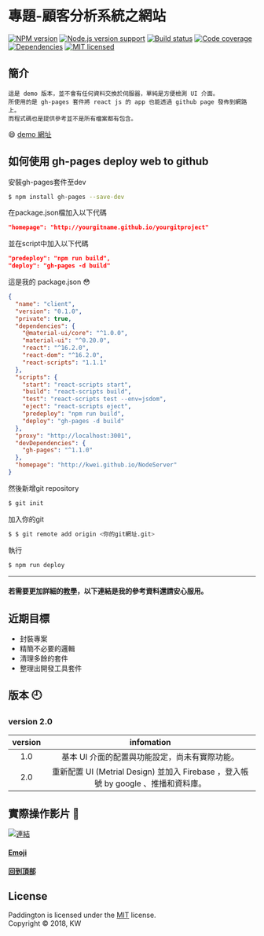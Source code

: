 # 專題-顧客分析系統之網站

[![NPM version][shield-npm]](#)
[![Node.js version support][shield-node]](#)
[![Build status][shield-build]](#)
[![Code coverage][shield-coverage]](#)
[![Dependencies][shield-dependencies]](#)
[![MIT licensed][shield-license]](#)



[shield-coverage]: https://img.shields.io/badge/coverage-100%25-brightgreen.svg
[shield-dependencies]: https://img.shields.io/badge/dependencies-up%20to%20date-brightgreen.svg
[shield-license]: https://img.shields.io/badge/license-MIT-blue.svg
[shield-node]: https://img.shields.io/badge/node.js%20support-0.10–5-brightgreen.svg
[shield-npm]: https://img.shields.io/badge/npm-v3.2.0-blue.svg
[shield-build]: https://img.shields.io/badge/build-passing-brightgreen.svg

## 簡介
```
這是 demo 版本，並不會有任何資料交換於伺服器，單純是方便檢測 UI 介面。
所使用的是 gh-pages 套件將 react js 的 app 也能透過 github page 發佈到網路上。
而程式碼也是提供參考並不是所有檔案都有包含。
``` 
:smile: [demo 網址](https://kwei.github.io/NodeServer/)


## 如何使用 gh-pages deploy web to github

安裝gh-pages套件至dev
```Bash
$ npm install gh-pages --save-dev
```

在package.json檔加入以下代碼
```JSON
"homepage": "http://yourgitname.github.io/yourgitproject"
```

並在script中加入以下代碼
```JSON
"predeploy": "npm run build",
"deploy": "gh-pages -d build"
```

這是我的 package.json :flushed:
```JSON
{
  "name": "client",
  "version": "0.1.0",
  "private": true,
  "dependencies": {
    "@material-ui/core": "^1.0.0",
    "material-ui": "^0.20.0",
    "react": "^16.2.0",
    "react-dom": "^16.2.0",
    "react-scripts": "1.1.1"
  },
  "scripts": {
    "start": "react-scripts start",
    "build": "react-scripts build",
    "test": "react-scripts test --env=jsdom",
    "eject": "react-scripts eject",
    "predeploy": "npm run build",
    "deploy": "gh-pages -d build"
  },
  "proxy": "http://localhost:3001",
  "devDependencies": {
    "gh-pages": "^1.1.0"
  },
  "homepage": "http://kwei.github.io/NodeServer"
}
```

然後新增git repository
```Bash
$ git init
```
加入你的git
```Bash
$ $ git remote add origin <你的git網址.git>
```
執行
```Bash
$ npm run deploy
```
____

#### 若需要更加詳細的[教學](https://github.com/gitname/react-gh-pages)，以下連結是我的參考資料還請安心服用。


## 近期目標
  * 封裝專案
  * 精簡不必要的邏輯
  * 清理多餘的套件
  * 整理出開發工具套件

## 版本 :clock9:

### version 2.0 

|version|infomation|
| :---: |  :----:  |
|      1.0      | 基本 UI 介面的配置與功能設定，尚未有實際功能。|
|      2.0      | 重新配置 UI (Metrial Design) 並加入 Firebase ，登入帳號 by google 、推播和資料庫。|

## 實際操作影片 :eyes:
 [![連結](https://github.com/kwei/NodeServer/blob/master/DEMO%E6%88%AA%E5%9C%96.PNG)](https://drive.google.com/drive/folders/1kSFhl8Pp8g9oYFsHXrEk4QhbkXAbUxKY)

#### [Emoji](https://www.webpagefx.com/tools/emoji-cheat-sheet/)

<b><a href="#">回到頂部</a></b>

License
-------

Paddington is licensed under the [MIT](#) license.  
Copyright &copy; 2018, KW
